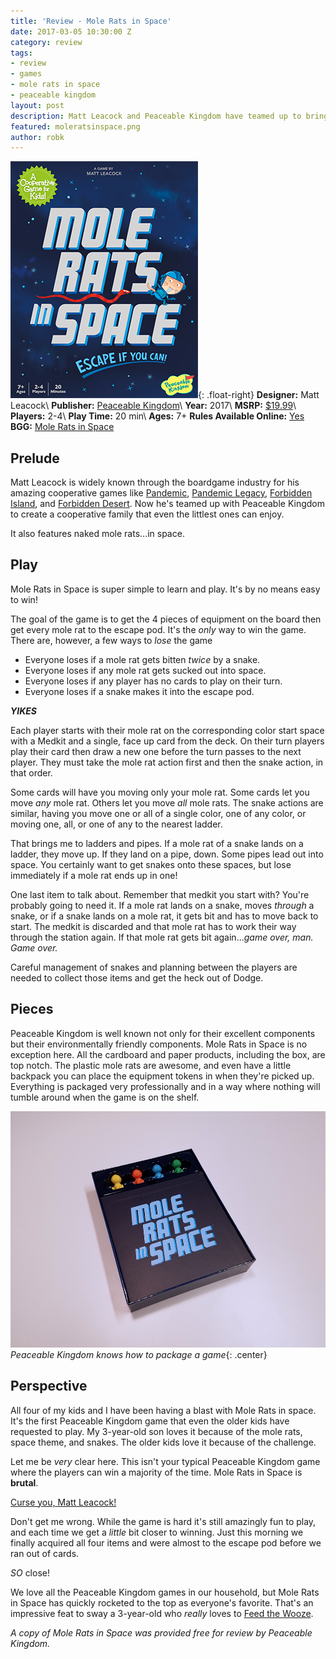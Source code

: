 ```yaml
---
title: 'Review - Mole Rats in Space'
date: 2017-03-05 10:30:00 Z
category: review
tags:
- review
- games
- mole rats in space
- peaceable kingdom
layout: post
description: Matt Leacock and Peaceable Kingdom have teamed up to bring the cooperative Mole Rats in Space to families.
featured: moleratsinspace.png
author: robk
---
```


![Mole Rats in Space](/images/moleratsinspace/cover.png){: .float-right}
**Designer:** Matt Leacock\\
**Publisher:** [Peaceable Kingdom](http://www.peaceablekingdom.com/product-detail/mole-rats-in-space)\\
**Year:** 2017\\
**MSRP:** [$19.99](http://amzn.to/2mq05jw)\\
**Players:** 2-4\\
**Play Time:** 20 min\\
**Ages:** 7+
**Rules Available Online:** [Yes](http://www.peaceablekingdom.com/docs/default-source/Game-Instructions/gmc20_molerats.pdf?sfvrsn=0)
**BGG:** [Mole Rats in Space](https://boardgamegeek.com/boardgame/213882/mole-rats-space)

<h2>Prelude</h2>

Matt Leacock is widely known through the boardgame industry for his amazing cooperative games like [Pandemic](http://amzn.to/2n2g3gT), [Pandemic Legacy](http://amzn.to/2mTluPT), [Forbidden Island](http://amzn.to/2mTAf5l), and [Forbidden Desert](http://amzn.to/2mpLW5S). Now he's teamed up with Peaceable Kingdom to create a cooperative family that even the littlest ones can enjoy.

It also features naked mole rats...in space.

<h2>Play</h2>

Mole Rats in Space is super simple to learn and play. It's by no means easy to win!

The goal of the game is to get the 4 pieces of equipment on the board then get every mole rat to the escape pod. It's the *only* way to win the game. There are, however, a few ways to *lose* the game

* Everyone loses if a mole rat gets bitten *twice* by a snake.
* Everyone loses if any mole rat gets sucked out into space.
* Everyone loses if any player has no cards to play on their turn.
* Everyone loses if a snake makes it into the escape pod.

***YIKES***

Each player starts with their mole rat on the corresponding color start space with a Medkit and a single, face up card from the deck. On their turn players play their card then draw a new one before the turn passes to the next player. They must take the mole rat action first and then the snake action, in that order.

Some cards will have you moving only your mole rat. Some cards let you move *any* mole rat. Others let you move *all* mole rats. The snake actions are similar, having you move one or all of a single color, one of any color, or moving one, all, or one of any to the nearest ladder.

That brings me to ladders and pipes. If a mole rat of a snake lands on a ladder, they move up. If they land on a pipe, down. Some pipes lead out into space. You certainly want to get snakes onto these spaces, but lose immediately if a mole rat ends up in one!

One last item to talk about. Remember that medkit you start with? You're probably going to need it. If a mole rat lands on a snake, moves *through* a snake, or if a snake lands on a mole rat, it gets bit and has to move back to start. The medkit is discarded and that mole rat has to work their way through the station again. If that mole rat gets bit again...*game over, man. Game over.*

Careful management of snakes and planning between the players are needed to collect those items and get the heck out of Dodge.

<h2>Pieces</h2>

Peaceable Kingdom is well known not only for their excellent components but their environmentally friendly components. Mole Rats in Space is no exception here. All the cardboard and paper products, including the box, are top notch. The plastic mole rats are awesome, and even have a little backpack you can place the equipment tokens in when they're picked up. Everything is packaged very professionally and in a way where nothing will tumble around when the game is on the shelf.

![3D Pieces](/images/moleratsinspace/inside.jpg)
*Peaceable Kingdom knows how to package a game*{: .center}

<h2>Perspective</h2>

All four of my kids and I have been having a blast with Mole Rats in space. It's the first Peaceable Kingdom game that even the older kids have requested to play. My 3-year-old son loves it because of the mole rats, space theme, and snakes. The older kids love it because of the challenge.

Let me be *very* clear here. This isn't your typical Peaceable Kingdom game where the players can win a majority of the time. Mole Rats in Space is **brutal**.

[Curse you, Matt Leacock!](https://twitter.com/perspectivepawn/status/838394513185988608)

Don't get me wrong. While the game is hard it's still amazingly fun to play, and each time we get a *little* bit closer to winning. Just this morning we finally acquired all four items and were almost to the escape pod before we ran out of cards.

*SO* close!

We love all the Peaceable Kingdom games in our household, but Mole Rats in Space has quickly rocketed to the top as everyone's favorite. That's an impressive feat to sway a 3-year-old who *really* loves to [Feed the Wooze](http://amzn.to/2mpVldK).

*A copy of Mole Rats in Space was provided free for review by Peaceable Kingdom.*
